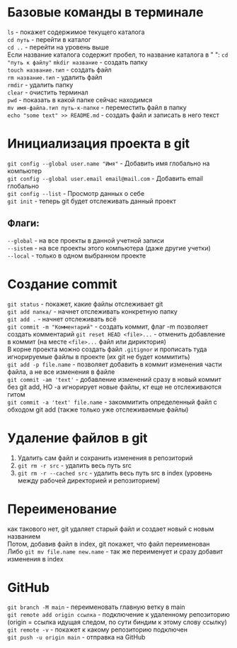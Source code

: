 # Базовые команды в терминале

`ls` - покажет содержимое текущего каталога  
`cd путь` - перейти в каталог  
`cd ..` - перейти на уровень выше  
Если название каталога содержит пробел, то название каталога в " ":
`cd "путь к файлу"`
`mkdir название` - создать папку  
`touch название.тип` - создать файл  
`rm название.тип` - удалить файл  
`rmdir` - удалить папку  
`clear` - очистить терминал  
`pwd` - показать в какой папке сейчас находимся  
`mv имя-файла.тип путь-к-папке` - переместить файл в папку  
`echo "some text" >> README.md` - создать файл и записать в него текст  

# Инициализация проекта в git

`git config --global user.name "Имя"` - Добавить имя глобально на компьютер  
`git config --global user.email email@mail.com` - Добавить email глобально  
`git config --list` - Просмотр данных о себе  
`git init` - теперь git будет отслеживать данный проект

## Флаги:

`--global` - на все проекты в данной учетной записи  
`--sistem` - на все проекты этого компьютера (даже другие учетки)  
`--local` - только в одном выбранном проекте  

# Создание commit

`git status` - покажет, какие файлы отслеживает git  
`git add папка/` - начнет отслеживать конкретную папку  
`git add .` - начнет отслеживать всё  
`git commit -m "Комментарий"` - создать коммит, флаг -m позволяет создать комментарий
`git reset HEAD <file>...` - отменить добавление в коммит (на месте `<file>...` файл или дириктория)  
В корне проекта можно создать файл `.gitignor` и прописать туда игнорируемые файлы в проекте (их git не будет коммитить)  
`git add -p file.name` - позволяет добавить в коммит изменения части файла, а не все изменения в файле  
`git commit -am 'text'` - добавление изменений сразу в новый коммит без git add, НО -a игнорирует новые файлы, кт еще не отслеживаются гитом  
`git commit -a 'text' file.name` - закоммитить определенный файл с обходом git add (также только уже отслеживаемые файлы)

# Удаление файлов в git

1. Удалить сам файл и сохранить изменения в репозиторий
2. `git rm -r src` - удалить весь путь src
3. `git rm -r --cached src` - удалить весь путь src в index (уровень между рабочей директорией и репозиторием)

# Переименование

как такового нет, git удаляет старый файл и создает новый с новым названием  
Потом, добавив файл в index, git покажет, что файл переименован  
Либо `git mv file.name new.name` - так же переименует и сразу добавит изменения в index

# GitHub

`git branch -M main` - переименовать главную ветку в main  
`git remote add origin ссылка` - подключение к удаленному репозиторию (origin = ссылка идущая следом, по сути биндим к этому слову ссылку)  
`git remote -v` - покажет к какому репозиторию подключен  
`git push -u origin main` - отправка на GitHub  
